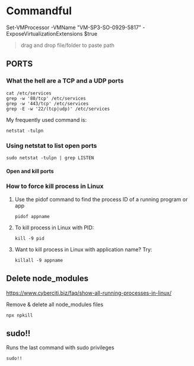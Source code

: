 # Commandful 

Set-VMProcessor -VMName "VM-SP3-SO-0929-5817" -ExposeVirtualizationExtensions $true

> drag and drop file/folder to paste path

## PORTS

### What the hell are a TCP and a UDP ports

```
cat /etc/services 
grep -w '80/tcp' /etc/services 
grep -w '443/tcp' /etc/services 
grep -E -w '22/(tcp|udp)' /etc/services
```

My frequently used command is:

```
netstat -tulpn 
```

### Using netstat to list open ports

```
sudo netstat -tulpn | grep LISTEN
```

#### Open and kill ports

### How to force kill process in Linux

1. Use the pidof command to find the process ID of a running program or app
   ```
   pidof appname
   ```

2. To kill process in Linux with PID:

   ```
   kill -9 pid
   ```

3. Want to kill process in Linux with application name? Try:
   ```
   killall -9 appname
   ```

## Delete node_modules   
https://www.cyberciti.biz/faq/show-all-running-processes-in-linux/

Remove & delete all node_modules files

```
npx npkill
```

## sudo!!

Runs the last command with sudo privileges

```
sudo!!
```
